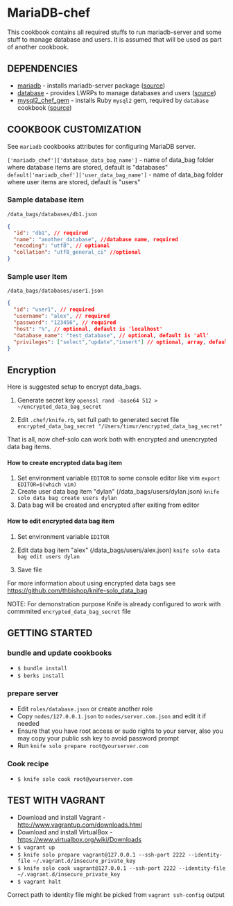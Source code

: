 MariaDB-chef
======

This cookbook contains all required stuffs to run mariadb-server and some stuff to manage database and users. It is assumed that will be used as part of another cookbook.


DEPENDENCIES
-------

* [mariadb](https://supermarket.chef.io/cookbooks/mariadb) - installs mariadb-server package ([source](https://github.com/sinfomicien/mariadb))
* [database](https://supermarket.chef.io/cookbooks/database) - provides LWRPs to manage databases and users ([source](https://github.com/opscode-cookbooks/database))
* [mysql2_chef_gem](https://supermarket.chef.io/cookbooks/mysql2_chef_gem) - installs Ruby `mysql2` gem, required by `database` cookbook ([source](https://github.com/sinfomicien/mysql2_chef_gem))


COOKBOOK CUSTOMIZATION
-----------

See `mariadb` cookbooks attributes for configuring MariaDB server.

`['mariadb_chef']['database_data_bag_name']` - name of data_bag folder where database items are stored, default is "databases"
`default['mariadb_chef']['user_data_bag_name']` - name of data_bag folder where user items are stored, default is "users"

### Sample database item
`/data_bags/databases/db1.json`
```json
{
  "id": "db1", // required
  "name": "another_database", //database name, required
  "encoding": "utf8", // optional
  "collation": "utf8_general_ci" //optional
}

```

### Sample user item
`/data_bags/databases/user1.json`
```json
{
  "id": "user1", // required
  "username": "alex", // required
  "password": "123456", // required
  "host": "%", // optional, default is 'localhost'
  "database_name": "test_database", // optional, default is 'all'
  "privileges": ["select","update","insert"] // optional, array, default is ['all']
}
```

Encryption
----------

Here is suggested setup to encrypt data_bags.

1) Generate secret key
`openssl rand -base64 512 > ~/encrypted_data_bag_secret`

2) Edit `.chef/knife.rb`, set full path to generated secret file
`encrypted_data_bag_secret "/Users/timur/encrypted_data_bag_secret"`

That is all, now chef-solo can work both with encrypted and unencrypted data bag items.

#### How to create encrypted data bag item

1) Set environment variable `EDITOR` to some console editor like vim
`export EDITOR=$(which vim)`
2) Create user data bag item "dylan" (/data_bags/users/dylan.json)
`knife solo data bag create users dylan`
3) Data bag will be created and encrypted after exiting from editor


#### How to edit encrypted data bag item
1) Set environment variable `EDITOR`

2) Edit data bag item "alex" (/data_bags/users/alex.json)
`knife solo data bag edit users dylan`
3) Save file

For more information about using encrypted data bags see https://github.com/thbishop/knife-solo_data_bag


NOTE: For demonstration purpose Knife is already configured to work with commmited `encrypted_data_bag_secret` file


## GETTING STARTED

### bundle and update cookbooks

* `$ bundle install`
* `$ berks install`

### prepare server
* Edit `roles/database.json` or create another role
* Copy `nodes/127.0.0.1.json` to `nodes/server.com.json` and edit it if needed
* Ensure that you have root access or sudo rights to your server, also you may copy your public ssh key to avoid password prompt
* Run `knife solo prepare root@yourserver.com`

### Cook recipe

* `$ knife solo cook root@yourserver.com`

## TEST WITH VAGRANT

* Download and install Vagrant - http://www.vagrantup.com/downloads.html
* Download and install VirtualBox - https://www.virtualbox.org/wiki/Downloads
* `$ vagrant up`
* `$ knife solo prepare vagrant@127.0.0.1 --ssh-port 2222 --identity-file ~/.vagrant.d/insecure_private_key`
* `$ knife solo cook vagrant@127.0.0.1 --ssh-port 2222 --identity-file ~/.vagrant.d/insecure_private_key`
* `$ vagrant halt`

Correct path to identity file might be picked from `vagrant ssh-config` output
